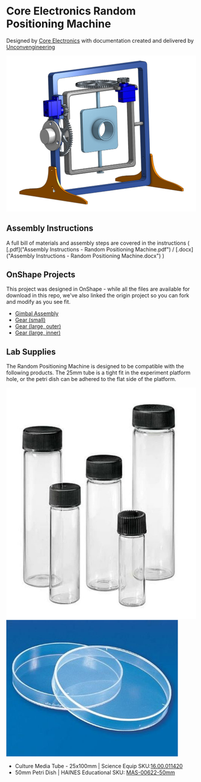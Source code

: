 # Core Electronics Random Positioning Machine

Designed by [Core Electronics](https://core-electronics.com.au/) with documentation created and delivered by [Unconvengineering](unconvengineering.au)

![](images/thumbnail.jpg)

## Assembly Instructions

A full bill of materials and assembly steps are covered in the instructions ( [.pdf]("Assembly Instructions - Random Positioning Machine.pdf") / [.docx]("Assembly Instructions - Random Positioning Machine.docx") )

## OnShape Projects
This project was designed in OnShape - while all the files are available for download in this repo, we've also linked the origin project so you can
fork and modify as you see fit.

- [Gimbal Assembly](https://cad.onshape.com/documents/117125a5cf84acec012e1a52/w/c55d24c53f2760a36eea97f8/e/02a9edc0bc610c3cdac462cd?renderMode=0&uiState=64db2ebd76c08d0898801432)
- [Gear (small)](https://cad.onshape.com/documents/63b473fbdfe0cbb39b024efd/w/53a67950cdeedfac31a50e38/e/d05ef7a5c43a5f8707287d7b?renderMode=0&uiState=64db2f5d380afe075d66f8b1)
- [Gear (large, outer)](https://cad.onshape.com/documents/dbe6b9c073808e8914625170/w/710d424163e9eedf6311d957/e/28fb5d510d10226144798958?renderMode=0&uiState=64db2f33380afe075d66f8a0)
- [Gear (large, inner)](https://cad.onshape.com/documents/dbe6b9c073808e8914625170/w/710d424163e9eedf6311d957/e/28fb5d510d10226144798958?renderMode=0&uiState=64db2f33380afe075d66f8a0)


## Lab Supplies

The Random Positioning Machine is designed to be compatible with the following products. The 25mm tube is a tight fit in the experiment platform hole, or the petri dish can be adhered to the flat side of the platform.

![](images/culture-media-tube.jpg) ![](images/petri-dish.jpg)

- Culture Media Tube - 25x100mm | Science Equip SKU:[16.00.011420](https://www.scienceequip.com.au/products/culture-tubes-flat-bottom-borosilicate-clear-glass)
- 50mm Petri Dish | HAINES Educational SKU: [MAS-00622-50mm](https://www.haines.com.au/petri-dish-plastic-50mm.html)